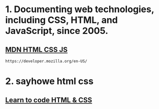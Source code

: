 # 1. Documenting web technologies, including CSS, HTML, and JavaScript, since 2005.
## [MDN HTML CSS JS](https://developer.mozilla.org/en-US/)

    https://developer.mozilla.org/en-US/

# 2. sayhowe html css
## [Learn to code HTML & CSS](https://learn.shayhowe.com/)
